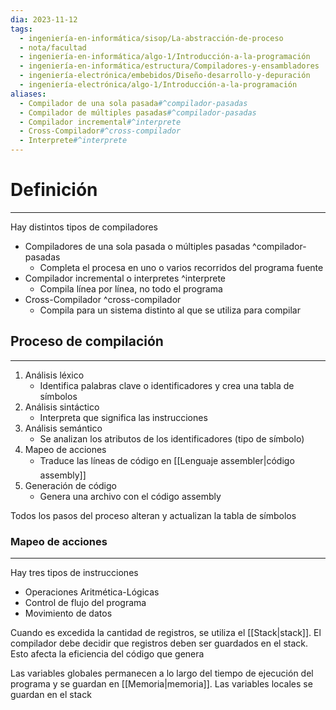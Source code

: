 ```yaml
---
dia: 2023-11-12
tags:
  - ingeniería-en-informática/sisop/La-abstracción-de-proceso
  - nota/facultad
  - ingeniería-en-informática/algo-1/Introducción-a-la-programación
  - ingeniería-en-informática/estructura/Compiladores-y-ensambladores
  - ingeniería-electrónica/embebidos/Diseño-desarrollo-y-depuración
  - ingeniería-electrónica/algo-1/Introducción-a-la-programación
aliases:
  - Compilador de una sola pasada#^compilador-pasadas
  - Compilador de múltiples pasadas#^compilador-pasadas
  - Compilador incremental#^interprete
  - Cross-Compilador#^cross-compilador
  - Interprete#^interprete
---
```

# Definición
---
Hay distintos tipos de compiladores
* Compiladores de una sola pasada o múltiples pasadas  ^compilador-pasadas
    * Completa el procesa en uno o varios recorridos del programa fuente
* Compilador incremental o interpretes ^interprete
    * Compila línea por línea, no todo el programa
* Cross-Compilador ^cross-compilador
    * Compila para un sistema distinto al que se utiliza para compilar

## Proceso de compilación
---
1. Análisis léxico
    * Identifica palabras clave o identificadores y crea una tabla de símbolos
2. Análisis sintáctico
    * Interpreta que significa las instrucciones
3. Análisis semántico
    * Se analizan los atributos de los identificadores (tipo de símbolo)
4. Mapeo de acciones
    * Traduce las líneas de código en [[Lenguaje assembler|código assembly]]
5. Generación de código
    * Genera una archivo con el código assembly

Todos los pasos del proceso alteran y actualizan la tabla de símbolos

### Mapeo de acciones
---
Hay tres tipos de instrucciones
- Operaciones Aritmética-Lógicas
- Control de flujo del programa
- Movimiento de datos

Cuando es excedida la cantidad de registros, se utiliza el [[Stack|stack]]. El compilador debe decidir que registros deben ser guardados en el stack. Esto afecta la eficiencia del código que genera

Las variables globales permanecen a lo largo del tiempo de ejecución del programa y se guardan en [[Memoria|memoria]]. Las variables locales se guardan en el stack